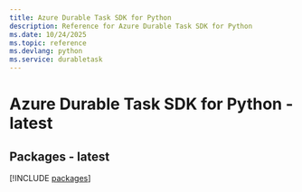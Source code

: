 ```yaml
---
title: Azure Durable Task SDK for Python
description: Reference for Azure Durable Task SDK for Python
ms.date: 10/24/2025
ms.topic: reference
ms.devlang: python
ms.service: durabletask
---
```

# Azure Durable Task SDK for Python - latest
## Packages - latest
[!INCLUDE [packages](durable-task-index.md)]